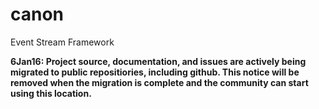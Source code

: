 canon
=====

Event Stream Framework

**6Jan16: Project source, documentation, and issues are actively being migrated 
to public repositiories, including github. This notice will be removed when the 
migration is complete and the community can start using this location.**